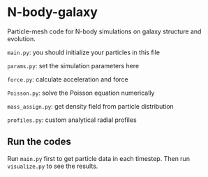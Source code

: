 # N-body-galaxy
Particle-mesh code for N-body simulations on galaxy structure and evolution.

```main.py```: you should initialize your particles in this file

```params.py```: set the simulation parameters here

```force.py```: calculate acceleration and force

```Poisson.py```: solve the Poisson equation numerically

```mass_assign.py```: get density field from particle distribution

```profiles.py```: custom analytical radial profiles

## Run the codes

Run ```main.py``` first to get particle data in each timestep. Then run ```visualize.py``` to see the results.
